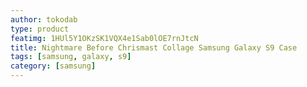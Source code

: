 ```yaml
---
author: tokodab
type: product
featimg: 1HUl5Y1OKzSK1VQX4e1Sab0lOE7rnJtcN
title: Nightmare Before Chrismast Collage Samsung Galaxy S9 Case
tags: [samsung, galaxy, s9]
category: [samsung]
---
```

